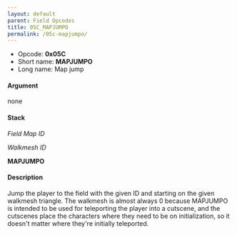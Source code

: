 ```yaml
---
layout: default
parent: Field Opcodes
title: 05C_MAPJUMPO
permalink: /05c-mapjumpo/
---
```


-   Opcode: **0x05C**
-   Short name: **MAPJUMPO**
-   Long name: Map jump

#### Argument

none

#### Stack

  
*Field Map ID*

*Walkmesh ID*

**MAPJUMPO**

#### Description

Jump the player to the field with the given ID and starting on the given walkmesh triangle. The walkmesh is almost always 0 because MAPJUMPO is intended to be used for teleporting the player into a cutscene, and the cutscenes place the characters where they need to be on initialization, so it doesn't matter where they're initially teleported.

